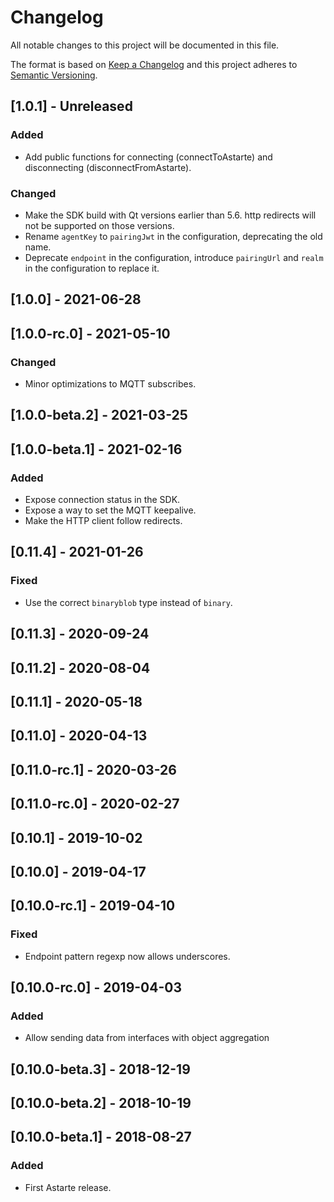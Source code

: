 # Changelog
All notable changes to this project will be documented in this file.

The format is based on [Keep a Changelog](http://keepachangelog.com/en/1.0.0/)
and this project adheres to [Semantic Versioning](http://semver.org/spec/v2.0.0.html).

## [1.0.1] - Unreleased
### Added
- Add public functions for connecting (connectToAstarte) and disconnecting (disconnectFromAstarte).

### Changed
- Make the SDK build with Qt versions earlier than 5.6. http redirects will not be supported on
  those versions.
- Rename `agentKey` to `pairingJwt` in the configuration, deprecating the old name.
- Deprecate `endpoint` in the configuration, introduce `pairingUrl` and `realm` in the configuration
  to replace it.

## [1.0.0] - 2021-06-28

## [1.0.0-rc.0] - 2021-05-10
### Changed
- Minor optimizations to MQTT subscribes.

## [1.0.0-beta.2] - 2021-03-25

## [1.0.0-beta.1] - 2021-02-16
### Added
- Expose connection status in the SDK.
- Expose a way to set the MQTT keepalive.
- Make the HTTP client follow redirects.

## [0.11.4] - 2021-01-26
### Fixed
- Use the correct `binaryblob` type instead of `binary`.

## [0.11.3] - 2020-09-24

## [0.11.2] - 2020-08-04

## [0.11.1] - 2020-05-18

## [0.11.0] - 2020-04-13

## [0.11.0-rc.1] - 2020-03-26

## [0.11.0-rc.0] - 2020-02-27

## [0.10.1] - 2019-10-02

## [0.10.0] - 2019-04-17

## [0.10.0-rc.1] - 2019-04-10
### Fixed
- Endpoint pattern regexp now allows underscores.

## [0.10.0-rc.0] - 2019-04-03
### Added
- Allow sending data from interfaces with object aggregation

## [0.10.0-beta.3] - 2018-12-19

## [0.10.0-beta.2] - 2018-10-19

## [0.10.0-beta.1] - 2018-08-27
### Added
- First Astarte release.
